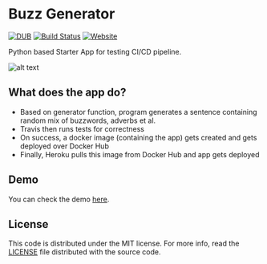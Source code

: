 # Buzz Generator

[![DUB](https://img.shields.io/dub/l/vibe-d.svg)]()
[![Build Status](https://travis-ci.org/chintan-sh/BuzzGenerator.svg?branch=master)](https://travis-ci.org/chintan-sh/BuzzGenerator)
[![Website](https://img.shields.io/website/https/searchneu.com.svg)](http://buzzgen.herokuapp.com)

Python based Starter App for testing CI/CD pipeline.

![alt text](https://cdn-images-1.medium.com/max/1000/1*z6dyw9e-wPWYxRYZWhSXKQ.png "Process Image")


## What does the app do?

- Based on generator function, program generates a sentence containing random mix of buzzwords, adverbs et al.
- Travis then runs tests for correctness
- On success, a docker image (containing the app) gets created and gets deployed over Docker Hub
- Finally, Heroku pulls this image from Docker Hub and app gets deployed

## Demo

You can check the demo [here](http://buzzgen.herokuapp.com).

## License

This code is distributed under the MIT license. For more info, read the [LICENSE][license] file distributed with the source code.

[license]: /LICENSE

